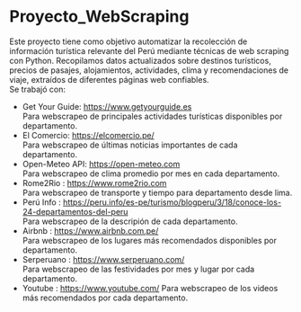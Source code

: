 # Proyecto_WebScraping
Este proyecto tiene como objetivo automatizar la recolección de información turística relevante del Perú mediante técnicas de web scraping con Python. Recopilamos datos actualizados sobre destinos turísticos, precios de pasajes, alojamientos, actividades, clima y recomendaciones de viaje, extraídos de diferentes páginas web confiables.  
Se trabajó con:  
- Get Your Guide: https://www.getyourguide.es  
	Para webscrapeo de principales actividades turísticas disponibles por departamento.
- El Comercio: https://elcomercio.pe/  
	Para webscrapeo de últimas noticias importantes de cada departamento.
- Open-Meteo API: https://open-meteo.com  
	Para webscrapeo de clima promedio por mes en cada departamento.
- Rome2Rio : https://www.rome2rio.com  
	Para webscrapeo de transporte y tiempo para departamento desde lima.
- Perú Info : https://peru.info/es-pe/turismo/blogperu/3/18/conoce-los-24-departamentos-del-peru  
  	Para webscrapeo de la descripión de cada departamento.
- Airbnb : https://www.airbnb.com.pe/  
  	Para webscrapeo de los lugares más recomendados disponibles por departamento.
- Serperuano : https://www.serperuano.com/  
  	Para webscrapeo de las festividades por mes y lugar por cada departamento.
- Youtube : https://www.youtube.com/
  	Para webscrapeo de los videos más recomendados por cada departamento.


